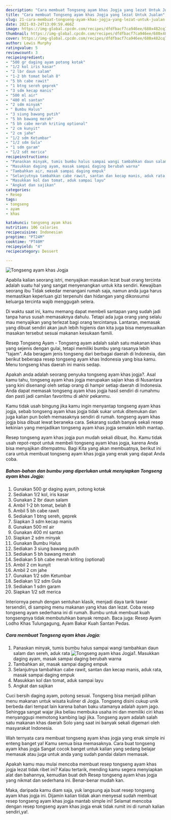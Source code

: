 ```yaml
---
description: "Cara membuat Tongseng ayam khas Jogja yang lezat Untuk Jualan"
title: "Cara membuat Tongseng ayam khas Jogja yang lezat Untuk Jualan"
slug: 21-cara-membuat-tongseng-ayam-khas-jogja-yang-lezat-untuk-jualan
date: 2021-03-24T13:09:59.466Z
image: https://img-global.cpcdn.com/recipes/dfdfbacf7ca946ee/680x482cq70/tongseng-ayam-khas-jogja-foto-resep-utama.jpg
thumbnail: https://img-global.cpcdn.com/recipes/dfdfbacf7ca946ee/680x482cq70/tongseng-ayam-khas-jogja-foto-resep-utama.jpg
cover: https://img-global.cpcdn.com/recipes/dfdfbacf7ca946ee/680x482cq70/tongseng-ayam-khas-jogja-foto-resep-utama.jpg
author: Lewis Murphy
ratingvalue: 5
reviewcount: 3
recipeingredient:
- "500 gr daging ayam potong kotak"
- "1/2 kol iris kasar"
- "2 lbr daun salam"
- "1-2 bh tomat belah 8"
- "5 bh cabe rawit"
- "1 btng sereh geprek"
- "3 sdm kecap manis"
- "500 ml air"
- "400 ml santan"
- "2 sdm minyak"
- " Bumbu Halus"
- "3 siung bawang putih"
- "5 bh bawang merah"
- "5 bh cabe merah kriting optional"
- "2 cm kunyit"
- "2 cm jahe"
- "1/2 sdm Ketumbar"
- "1/2 sdm Gula"
- "1 sdm garam"
- "1/2 sdt merica"
recipeinstructions:
- "Panaskan minyak, tumis bumbu halus sampai wangi tambahkan daun salam dan sereh, aduk rata"
- "Masukkan daging ayam, masak sampai daging berubah warna"
- "Tambahkan air, masak sampai daging empuk"
- "Selanjutnya tambahkan cabe rawit, santan dan kecap manis, aduk rata, masak sampai daging empuk"
- "Masukkan kol dan tomat, aduk sampai layu"
- "Angkat dan sajikan"
categories:
- Resep
tags:
- tongseng
- ayam
- khas

katakunci: tongseng ayam khas 
nutrition: 106 calories
recipecuisine: Indonesian
preptime: "PT24M"
cooktime: "PT40M"
recipeyield: "4"
recipecategory: Dessert

---
```



![Tongseng ayam khas Jogja](https://img-global.cpcdn.com/recipes/dfdfbacf7ca946ee/680x482cq70/tongseng-ayam-khas-jogja-foto-resep-utama.jpg)

Apabila kalian seorang istri, menyajikan masakan lezat buat orang tercinta adalah suatu hal yang sangat menyenangkan untuk kita sendiri. Kewajiban seorang ibu Tidak sekedar menangani rumah saja, namun anda juga harus memastikan keperluan gizi terpenuhi dan hidangan yang dikonsumsi keluarga tercinta wajib menggugah selera.

Di waktu  saat ini, kamu memang dapat membeli santapan yang sudah jadi tanpa harus susah memasaknya dahulu. Tetapi ada juga orang yang selalu mau menyajikan yang terlezat bagi orang tercintanya. Lantaran, memasak yang dibuat sendiri akan jauh lebih higienis dan kita juga bisa menyesuaikan masakan tersebut sesuai makanan kesukaan famili. 

Resep Tongseng Ayam - Tongseng ayam adalah salah satu makanan khas yang sejenis dengan gulai, tetapi memiliki bumbu yang rasanya lebih &#34;tajam&#34;. Ada beragam jenis tongseng dari berbagai daerah di Indonesia, dan berikut beberapa resep tongseng ayam khas Indonesia yang bisa kamu. Menu tongseng khas daerah ini manis sedap.

Apakah anda adalah seorang penyuka tongseng ayam khas jogja?. Asal kamu tahu, tongseng ayam khas jogja merupakan sajian khas di Nusantara yang kini disenangi oleh setiap orang di hampir setiap daerah di Indonesia. Anda dapat memasak tongseng ayam khas jogja hasil sendiri di rumahmu dan pasti jadi camilan favoritmu di akhir pekanmu.

Kamu tidak usah bingung jika kamu ingin menyantap tongseng ayam khas jogja, sebab tongseng ayam khas jogja tidak sukar untuk ditemukan dan juga kalian pun boleh memasaknya sendiri di rumah. tongseng ayam khas jogja bisa dibuat lewat beraneka cara. Sekarang sudah banyak sekali resep kekinian yang menjadikan tongseng ayam khas jogja semakin lebih mantap.

Resep tongseng ayam khas jogja pun mudah sekali dibuat, lho. Kamu tidak usah repot-repot untuk membeli tongseng ayam khas jogja, karena Anda bisa menyajikan ditempatmu. Bagi Kita yang akan membuatnya, berikut ini cara untuk membuat tongseng ayam khas jogja yang enak yang dapat Anda coba.

<!--inarticleads1-->

##### Bahan-bahan dan bumbu yang diperlukan untuk menyiapkan Tongseng ayam khas Jogja:

1. Gunakan 500 gr daging ayam, potong kotak
1. Sediakan 1/2 kol, iris kasar
1. Gunakan 2 lbr daun salam
1. Ambil 1-2 bh tomat, belah 8
1. Ambil 5 bh cabe rawit
1. Sediakan 1 btng sereh, geprek
1. Siapkan 3 sdm kecap manis
1. Gunakan 500 ml air
1. Gunakan 400 ml santan
1. Siapkan 2 sdm minyak
1. Gunakan  Bumbu Halus
1. Sediakan 3 siung bawang putih
1. Sediakan 5 bh bawang merah
1. Sediakan 5 bh cabe merah kriting (optional)
1. Ambil 2 cm kunyit
1. Ambil 2 cm jahe
1. Gunakan 1/2 sdm Ketumbar
1. Sediakan 1/2 sdm Gula
1. Sediakan 1 sdm garam
1. Siapkan 1/2 sdt merica


Interiornya penuh dengan sentuhan klasik, menjadi daya tarik tawar tersendiri, di samping menu makanan yang khas dan lezat. Coba resep tongseng ayam sederhana ini di rumah. Bumbu untuk membuat kuah tongsengnya tidak membutuhkan banyak rempah. Baca juga: Resep Ayam Lodho Khas Tulungagung, Ayam Bakar Kuah Santan Pedas. 

<!--inarticleads2-->

##### Cara membuat Tongseng ayam khas Jogja:

1. Panaskan minyak, tumis bumbu halus sampai wangi tambahkan daun salam dan sereh, aduk rata
<img src="https://img-global.cpcdn.com/steps/aca44867f35d306b/160x128cq70/tongseng-ayam-khas-jogja-langkah-memasak-1-foto.jpg" alt="Tongseng ayam khas Jogja">1. Masukkan daging ayam, masak sampai daging berubah warna
1. Tambahkan air, masak sampai daging empuk
1. Selanjutnya tambahkan cabe rawit, santan dan kecap manis, aduk rata, masak sampai daging empuk
1. Masukkan kol dan tomat, aduk sampai layu
1. Angkat dan sajikan


Cuci bersih daging ayam, potong sesuai. Tongseng bisa menjadi pilihan menu makanan untuk wisata kuliner di Jogja. Tongseng disini cukup unik berbeda dari tempat lain karena bahan baku utamanya adalah ayam jago. Sehingga sangat wajar jika beliau membuka usaha ini dan memiliki ciri khas menyanggupi memotong kambing lagi jika. Tongseng ayam adalah salah satu makanan khas daerah Solo yang saat ini banyak sekali digemari oleh masyarakat Indonesia. 

Wah ternyata cara membuat tongseng ayam khas jogja yang enak simple ini enteng banget ya! Kamu semua bisa memasaknya. Cara buat tongseng ayam khas jogja Sangat cocok banget untuk kalian yang sedang belajar memasak atau juga untuk anda yang sudah pandai dalam memasak.

Apakah kamu mau mulai mencoba membuat resep tongseng ayam khas jogja lezat tidak ribet ini? Kalau tertarik, mending kamu segera menyiapkan alat dan bahannya, kemudian buat deh Resep tongseng ayam khas jogja yang nikmat dan sederhana ini. Benar-benar mudah kan. 

Maka, daripada kamu diam saja, yuk langsung aja buat resep tongseng ayam khas jogja ini. Dijamin kalian tiidak akan menyesal sudah membuat resep tongseng ayam khas jogja mantab simple ini! Selamat mencoba dengan resep tongseng ayam khas jogja enak tidak rumit ini di rumah kalian sendiri,ya!.

